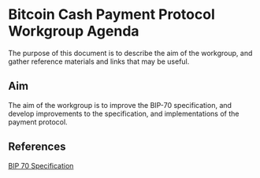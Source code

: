 Bitcoin Cash Payment Protocol Workgroup Agenda
==============================================

The purpose of this document is to describe the aim of the workgroup, and gather reference materials and links that may be useful.

Aim
---

The aim of the workgroup is to improve the BIP-70 specification, and develop improvements to the specification, and implementations of the payment protocol.

References
----------

[BIP 70 Specification](https://github.com/bitcoin/bips/blob/master/bip-0070.mediawiki)

